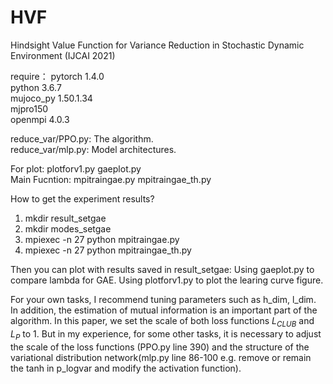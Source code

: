 # HVF
Hindsight Value Function for Variance Reduction in Stochastic Dynamic Environment (IJCAI 2021)

require：
pytorch 1.4.0  
python 3.6.7  
mujoco_py 1.50.1.34  
mjpro150  
openmpi  4.0.3 

reduce_var/PPO.py: The algorithm.  
reduce_var/mlp.py: Model architectures. 

For plot: plotforv1.py gaeplot.py  
Main Fucntion: mpitraingae.py mpitraingae_th.py

How to get the experiment results?
1. mkdir result_setgae
2. mkdir modes_setgae 
3. mpiexec -n 27 python mpitraingae.py 
4. mpiexec -n 27 python mpitraingae_th.py

Then you can plot with results saved in  result_setgae:
Using gaeplot.py to compare lambda for GAE.
Using plotforv1.py to plot the learing curve figure.

For your own tasks, I recommend tuning parameters such as h_dim, l_dim. In addition, the estimation of mutual information is an important part of the algorithm. In this paper, we set the scale of both loss functions $L_{CLUB}$ and $L_{P}$ to 1. But in my experience, for some other tasks, it is necessary to adjust the scale of the loss functions (PPO.py line 390) and the structure of the variational distribution network(mlp.py line 86-100 e.g. remove or remain the tanh in p_logvar and modify the activation function).
